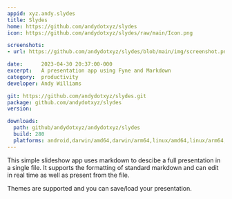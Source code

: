 ```yaml
---
appid: xyz.andy.slydes
title: Slydes
home: https://github.com/andydotxyz/slydes
icon: https://github.com/andydotxyz/slydes/raw/main/Icon.png

screenshots:
- url: https://github.com/andydotxyz/slydes/blob/main/img/screenshot.png?raw=true

date:      2023-04-30 20:37:00-000
excerpt:   A presentation app using Fyne and Markdown
category:  productivity
developer: Andy Williams

git: https://github.com/andydotxyz/slydes.git
package: github.com/andydotxyz/slydes
version: 

downloads:
  path: github/andydotxyz/andydotxyz/slydes
  build: 280
  platforms: android,darwin/amd64,darwin/arm64,linux/amd64,linux/arm64,windows/amd64
---
```


This simple slideshow app uses markdown to descibe a full presentation in a single file.
It supports the formatting of standard markdown and can edit in real time as well as present from the file.

Themes are supported and you can save/load your presentation.
